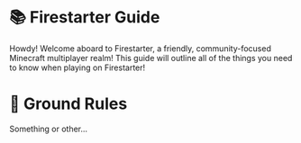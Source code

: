# 📚 Firestarter Guide
Howdy! Welcome aboard to Firestarter, a friendly, community-focused Minecraft multiplayer realm! This guide will outline all of the things you need to know when playing on Firestarter!

# 🚩 Ground Rules
Something or other...
